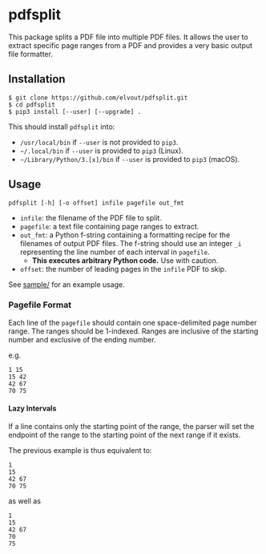 # pdfsplit

This package splits a PDF file into multiple PDF files.
It allows the user to extract specific page ranges from
a PDF and provides a very basic output file formatter.

## Installation

```shell
$ git clone https://github.com/elvout/pdfsplit.git
$ cd pdfsplit
$ pip3 install [--user] [--upgrade] .
```

This should install `pdfsplit` into:

- `/usr/local/bin` if `--user` is not provided to `pip3`.
- `~/.local/bin` if `--user` is provided to `pip3` (Linux).
- `~/Library/Python/3.[x]/bin` if `--user` is provided to `pip3` (macOS).

## Usage

```shell
pdfsplit [-h] [-o offset] infile pagefile out_fmt
```

- `infile`: the filename of the PDF file to split.
- `pagefile`: a text file containing page ranges to extract.
- `out_fmt`: a Python f-string containing a formatting recipe
for the filenames of output PDF files. The f-string should use
an integer `_i` representing the line number of each interval
in `pagefile`.
  - **This executes arbitrary Python code.** Use with caution.
- `offset`: the number of leading pages in the `infile` PDF to skip.

See [sample/](sample/) for an example usage.

### Pagefile Format

Each line of the `pagefile` should contain one space-delimited page
number range. The ranges should be 1-indexed. Ranges are inclusive
of the starting number and exclusive of the ending number.

e.g.

```text
1 15
15 42
42 67
70 75
```

#### Lazy Intervals

If a line contains only the starting point of the range, the parser
will set the endpoint of the range to the starting point of the next
range if it exists.

The previous example is thus equivalent to:

```text
1
15
42 67
70 75
```

as well as

```text
1
15
42 67
70
75
```
